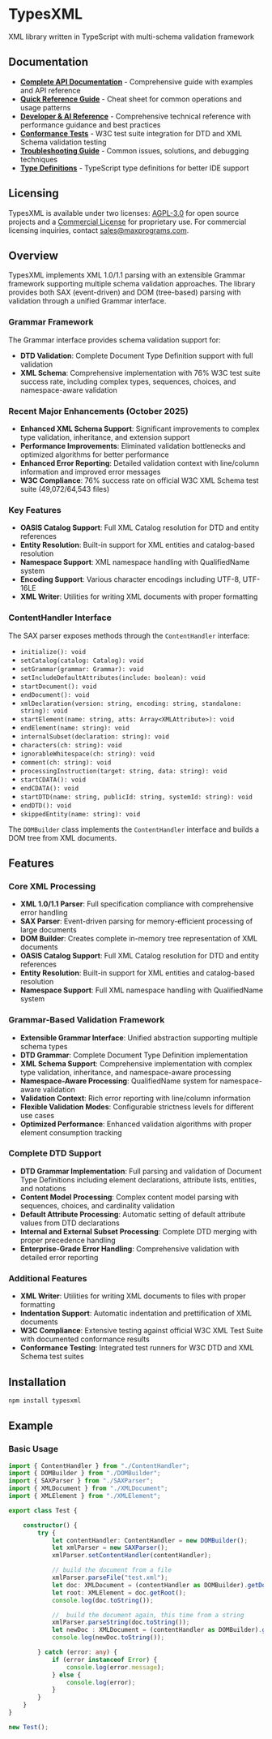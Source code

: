 # TypesXML

XML library written in TypeScript with multi-schema validation framework

## Documentation

- **[Complete API Documentation](./API_DOCUMENTATION.md)** - Comprehensive guide with examples and API reference
- **[Quick Reference Guide](./QUICK_REFERENCE.md)** - Cheat sheet for common operations and usage patterns
- **[Developer & AI Reference](./AI_AGENT_GUIDELINES.md)** - Comprehensive technical reference with performance guidance and best practices
- **[Conformance Tests](./CONFORMANCE_TESTS.md)** - W3C test suite integration for DTD and XML Schema validation testing
- **[Troubleshooting Guide](./TROUBLESHOOTING.md)** - Common issues, solutions, and debugging techniques
- **[Type Definitions](./API_TYPES.d.ts)** - TypeScript type definitions for better IDE support

## Licensing

TypesXML is available under two licenses: [AGPL-3.0](./LICENSE) for open source projects and a [Commercial License](./LICENSE-COMMERCIAL.md) for proprietary use. For commercial licensing inquiries, contact [sales@maxprograms.com](mailto:sales@maxprograms.com).

## Overview

TypesXML implements XML 1.0/1.1 parsing with an extensible Grammar framework supporting multiple schema validation approaches. The library provides both SAX (event-driven) and DOM (tree-based) parsing with validation through a unified Grammar interface.

### Grammar Framework

The Grammar interface provides schema validation support for:

- **DTD Validation**: Complete Document Type Definition support with full validation
- **XML Schema**: Comprehensive implementation with 76% W3C test suite success rate, including complex types, sequences, choices, and namespace-aware validation

### Recent Major Enhancements (October 2025)

- **Enhanced XML Schema Support**: Significant improvements to complex type validation, inheritance, and extension support
- **Performance Improvements**: Eliminated validation bottlenecks and optimized algorithms for better performance
- **Enhanced Error Reporting**: Detailed validation context with line/column information and improved error messages
- **W3C Compliance**: 76% success rate on official W3C XML Schema test suite (49,072/64,543 files)

### Key Features

- **OASIS Catalog Support**: Full XML Catalog resolution for DTD and entity references
- **Entity Resolution**: Built-in support for XML entities and catalog-based resolution
- **Namespace Support**: XML namespace handling with QualifiedName system
- **Encoding Support**: Various character encodings including UTF-8, UTF-16LE
- **XML Writer**: Utilities for writing XML documents with proper formatting

### ContentHandler Interface

The SAX parser exposes methods through the `ContentHandler` interface:

- `initialize(): void`
- `setCatalog(catalog: Catalog): void`
- `setGrammar(grammar: Grammar): void`
- `setIncludeDefaultAttributes(include: boolean): void`
- `startDocument(): void`
- `endDocument(): void`
- `xmlDeclaration(version: string, encoding: string, standalone: string): void`
- `startElement(name: string, atts: Array<XMLAttribute>): void`
- `endElement(name: string): void`
- `internalSubset(declaration: string): void`
- `characters(ch: string): void`
- `ignorableWhitespace(ch: string): void`
- `comment(ch: string): void`
- `processingInstruction(target: string, data: string): void`
- `startCDATA(): void`
- `endCDATA(): void`
- `startDTD(name: string, publicId: string, systemId: string): void`
- `endDTD(): void`
- `skippedEntity(name: string): void`

The `DOMBuilder` class implements the `ContentHandler` interface and builds a DOM tree from XML documents.

## Features

### Core XML Processing

- **XML 1.0/1.1 Parser**: Full specification compliance with comprehensive error handling
- **SAX Parser**: Event-driven parsing for memory-efficient processing of large documents
- **DOM Builder**: Creates complete in-memory tree representation of XML documents
- **OASIS Catalog Support**: Full XML Catalog resolution for DTD and entity references
- **Entity Resolution**: Built-in support for XML entities and catalog-based resolution
- **Namespace Support**: Full XML namespace handling with QualifiedName system

### Grammar-Based Validation Framework

- **Extensible Grammar Interface**: Unified abstraction supporting multiple schema types
- **DTD Grammar**: Complete Document Type Definition implementation
- **XML Schema Support**: Comprehensive implementation with complex type validation, inheritance, and namespace-aware processing
- **Namespace-Aware Processing**: QualifiedName system for namespace-aware validation
- **Validation Context**: Rich error reporting with line/column information
- **Flexible Validation Modes**: Configurable strictness levels for different use cases
- **Optimized Performance**: Enhanced validation algorithms with proper element consumption tracking

### Complete DTD Support

- **DTD Grammar Implementation**: Full parsing and validation of Document Type Definitions including element declarations, attribute lists, entities, and notations
- **Content Model Processing**: Complex content model parsing with sequences, choices, and cardinality validation
- **Default Attribute Processing**: Automatic setting of default attribute values from DTD declarations
- **Internal and External Subset Processing**: Complete DTD merging with proper precedence handling
- **Enterprise-Grade Error Handling**: Comprehensive validation with detailed error reporting

### Additional Features

- **XML Writer**: Utilities for writing XML documents to files with proper formatting
- **Indentation Support**: Automatic indentation and prettification of XML documents
- **W3C Compliance**: Extensive testing against official W3C XML Test Suite with documented conformance results
- **Conformance Testing**: Integrated test runners for W3C DTD and XML Schema test suites

## Installation

```bash
npm install typesxml
```

## Example

### Basic Usage

```TypeScript
import { ContentHandler } from "./ContentHandler";
import { DOMBuilder } from "./DOMBuilder";
import { SAXParser } from "./SAXParser";
import { XMLDocument } from "./XMLDocument";
import { XMLElement } from "./XMLElement";

export class Test {

    constructor() {
        try {
            let contentHandler: ContentHandler = new DOMBuilder();
            let xmlParser = new SAXParser();
            xmlParser.setContentHandler(contentHandler);

            // build the document from a file
            xmlParser.parseFile("test.xml");
            let doc: XMLDocument = (contentHandler as DOMBuilder).getDocument();
            let root: XMLElement = doc.getRoot();
            console.log(doc.toString());

            //  build the document again, this time from a string
            xmlParser.parseString(doc.toString());
            let newDoc : XMLDocument = (contentHandler as DOMBuilder).getDocument();
            console.log(newDoc.toString());

        } catch (error: any) {
            if (error instanceof Error) {
                console.log(error.message);
            } else {
                console.log(error);
            }
        }
    }
}

new Test();
```
